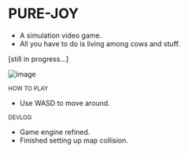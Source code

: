 # PURE-JOY

- A simulation video game.
- All you have to do is living among cows and stuff.

[still in progress...]

![image](https://user-images.githubusercontent.com/68074318/232992207-ec0578a7-eabe-402e-98a0-4981016cede5.png)

<sup>HOW TO PLAY</sup>
- Use WASD to move around.

<sup>DEVLOG</sup>
- Game engine refined. 
- Finished setting up map collision.
